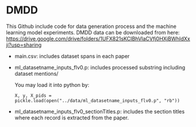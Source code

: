 # DMDD

This Github include code for data generation process and the machine learning model experiments.
DMDD data can be downloaded from here: https://drive.google.com/drive/folders/1UFX821sKCIBhVlaCVfj0HXjBWhIdXxji?usp=sharing
- main.csv: includes dataset spans in each paper
- ml_datasetname_inputs_flv0.p: includes processed substring including dataset mentions/ 

  You may load it into python by: 
  ```
  X, y, X_pids = pickle.load(open("../data/ml_datasetname_inputs_flv0.p", "rb"))
  ```
- ml_datasetname_inputs_flv0_sectionTitles.p: includes the section titles where each record is extracted from the paper. 
